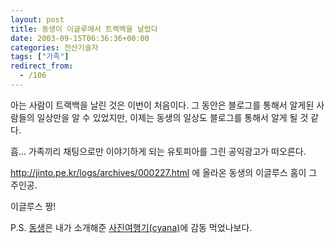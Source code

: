 ```yaml
---
layout: post
title: 동생이 이글루에서 트랙백을 날렸다
date: 2003-09-15T06:36:36+00:00
categories: 전산기술자
tags: ["가족"]
redirect_from:
  - /106
---
```


아는 사람이 트랙백을 날린 것은 이번이 처음이다. 그 동안은 블로그를 통해서 알게된 사람들의 일상만을 알 수 있었지만, 이제는 동생의 일상도 블로그를 통해서 알게 될 것 같다.

흠... 가족끼리 채팅으로만 이야기하게 되는 유토피아를 그린 공익광고가 떠오른다.

<A href="http://jinto.pe.kr/logs/archives/000227.html">http://jinto.pe.kr/logs/archives/000227.html</A> 에 올라온 동생의 이글루스 홈이 그 주인공.

이글루스 짱!

P.S. <A href="http://naushika.egloos.com/40429/">동생</A>은 내가 소개해준 <A href="http://cyana.cafe24.com/rtbc/archives/000120.html">사진여행기(cyana)</A>에 감동 먹었나보다.
<div id=comments>
</div>
